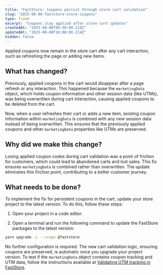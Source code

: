 ```yaml
---
title: "FastStore: Coupons persist through store cart validation"
slug: "2025-08-08-faststore-store-coupons"
type: fixed
excerpt: "Coupons stay applied after store cart updates"
createdAt: "2025-08-08T09:50:00.214Z"
updatedAt: "2025-08-08T10:00:00.214Z"
hidden: false
---
```


Applied coupons now remain in the store cart after any cart interaction, such as refreshing the page or adding new items.

## What has changed?

Previously, applied coupons in the cart would disappear after a page refresh or any interaction.
This happened because the `marketingData` object, which holds coupon information and other session data (like UTMs), was being overwritten during cart interaction, causing applied coupons to be deleted from the cart.

Now, when a user refreshes their cart or adds a new item, existing coupon information within `marketingData` is combined with any new session data instead of being overwritten. This ensures that the previously applied coupons and other `marketingData` properties like UTMs are preserved.

## Why did we make this change?

Losing applied coupon codes during cart validation was a point of friction for customers, which could lead to abandoned carts and lost sales. This fix ensures `marketingData` is combined rather than overwritten. The update eliminates this friction point, contributing to a better customer journey.

## What needs to be done?

To implement the fix for persistent coupons in the cart, update your store project to the latest version. To do this, follow these steps:

1. Open your project in a code editor.

2. Open a terminal and run the following command to update the FastStore packages to the latest version:

```bash
yarn upgrade -L --scope @faststore
```

No further configuration is required. The new cart validation logic, ensuring coupons are preserved, is automatic once you upgrade your project version. To test if the `marketingData` object contains coupon tracking and UTM data, follow the instructions available at [Validating UTM tracking in FastStore](https://developers.vtex.com/docs/guides/faststore/seo-validating-utm-tracking-in-faststore#instructions).
